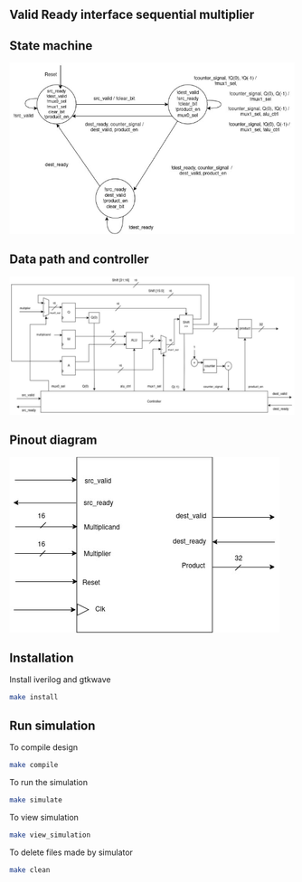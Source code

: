## Valid Ready interface sequential multiplier

## State machine
![state_machine](./docs/state_machine.jpg)

## Data path and controller
![state_machine](./docs/data_path_and_controller.jpg)

## Pinout diagram
![state_machine](./docs/pinout_diagram.jpg)

## Installation

Install iverilog and gtkwave
```bash
make install
```

## Run simulation
To compile design
```bash
make compile
```

To run the simulation
```bash
make simulate
```

To view simulation
```bash
make view_simulation
```

To delete files made by simulator
```bash
make clean
```

